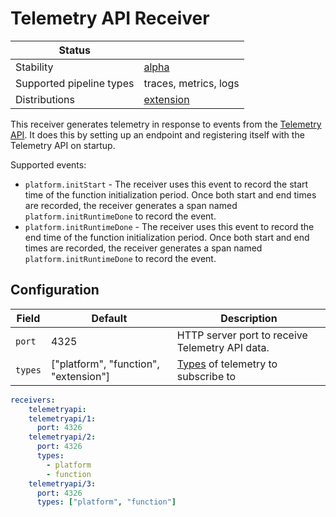 # Telemetry API Receiver

| Status                   |                       |
| ------------------------ |-----------------------|
| Stability                | [alpha]               |
| Supported pipeline types | traces, metrics, logs |
| Distributions            | [extension]           |

This receiver generates telemetry in response to events from the [Telemetry API](https://docs.aws.amazon.com/lambda/latest/dg/telemetry-api.html). It does this by setting up an endpoint and registering itself with the Telemetry API on startup.

Supported events:

* `platform.initStart` - The receiver uses this event to record the start time of the function initialization period. Once both start and end times are recorded, the receiver generates a span named `platform.initRuntimeDone` to record the event.
* `platform.initRuntimeDone` - The receiver uses this event to record the end time of the function initialization period. Once both start and end times are recorded, the receiver generates a span named `platform.initRuntimeDone` to record the event.

## Configuration

| Field   | Default                               | Description                                                                                                                             |
|---------|---------------------------------------|-----------------------------------------------------------------------------------------------------------------------------------------|
| `port`  | 4325                                  | HTTP server port to receive Telemetry API data.                                                                                         |
| `types` | ["platform", "function", "extension"] | [Types](https://docs.aws.amazon.com/lambda/latest/dg/telemetry-api-reference.html#telemetry-subscribe-api) of telemetry to subscribe to |


```yaml
receivers:
    telemetryapi:
    telemetryapi/1:
      port: 4326
    telemetryapi/2:
      port: 4326
      types:
        - platform
        - function
    telemetryapi/3:
      port: 4326
      types: ["platform", "function"]
```

[alpha]: https://github.com/open-telemetry/opentelemetry-collector#alpha
[extension]: https://github.com/open-telemetry/opentelemetry-lambda/collector
